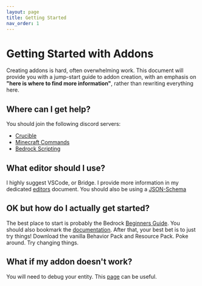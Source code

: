 ```yaml
---
layout: page
title: Getting Started
nav_order: 1
---
```


# Getting Started with Addons

Creating addons is hard, often overwhelming work. This document will provide you with a jump-start guide to addon creation, with an emphasis on **"here is where to find more information"**, rather than rewriting everything here.

## Where can I get help?

You should join the following discord servers:

 - [Crucible](https://discord.gg/XjV87YN)
 - [Minecraft Commands](https://discord.gg/QAFXFtZ)
 - [Bedrock Scripting](https://discord.gg/46JUdQb)

## What editor should I use?

I highly suggest VSCode, or Bridge. I provide more information in my dedicated [editors](/knowledge/the-editor) document. You should also be using a [JSON-Schema](/knowledge/using-schema)

## OK but how do I actually get started?

The best place to start is probably the Bedrock [Beginners Guide](https://guide.bedrock.dev/). You should also bookmark the [documentation](https://bedrock.dev/). After that, your best bet is to just try things! Download the vanilla Behavior Pack and Resource Pack. Poke around. Try changing things.

## What if my addon doesn't work?

You will need to debug your entity. This [page](/knowledge/troubleshooting) can be useful.
